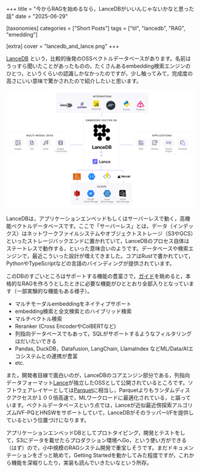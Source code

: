+++
title = "今からRAGを始めるなら，LanceDBがいいんじゃないかなと思った話"
date = "2025-06-29"

[taxonomies]
categories = ["Short Posts"]
tags = ["til", "lancedb", "RAG", "emedding"]

[extra]
cover = "lancedb_and_lance.png"
+++

[LanceDB](https://github.com/lancedb/lancedb) という，比較的後発のOSSベクトルデータベースがあります。名前はうっすら聞いたことがあったものの，たくさんあるembedding検索エンジンのひとつ，というくらいの認識しかなかったのですが，少し触ってみて，完成度の高さにいい意味で驚かされたので紹介したいと思います。

![](lancedb_and_lance.png)

LanceDBは，アプリケーションエンベッドもしくはサーバーレスで動く，高機能ベクトルデータベースです。ここで「サーバーレス」とは，データ（インデックス）はネットワークファイルシステムやオブジェクトストレージ（S3やGCS）といったストレージバックエンドに置かれていて，LanceDBのプロセス自体はステートレスで動作する，といった意味合いのようです。データベースや検索エンジンで，最近こういった設計が増えてきました。コアはRustで書かれていて，PythonやTypeScriptなどの言語のバインディングが提供されています。

このDBのすごいところはサポートする機能の豊富さで，[ガイド](lancedb.github.io/lancedb/guides/tables/)を眺めると，本格的なRAGを作ろうとしたときに必要な機能がひととおり全部入りとなっています（一部実験的な機能もある様子）。

<!-- more -->

- マルチモーダルembeddingをネイティブサポート
- embedding検索と全文検索とのハイブリッド検索
- マルチベクトル検索
- Reranker (Cross EncoderやColBERTなど)
- 列指向データベースでもあって，SQLがサポートするようなフィルタリングはだいたいできる
- Pandas, DuckDB，Datafusion, LangChain, LlamaIndex などML/Data/AIエコシステムとの連携が豊富
- etc.

また，開発者目線で面白いのが，LanceDBのコアエンジン部分である，列指向データフォーマット[Lance](https://github.com/lancedb/lance)が独立したOSSとして公開されているところです。ソフトウェアレイヤーとしては[Parquet](https://parquet.apache.org/)に相当し，Parquetよりもランダムディスクアクセスが１００倍高速で，MLワークロードに最適化されている，と謳っています。ベクトルデータベースという点では，Lanceが近似最近傍探索アルゴリズムIVF-PQとHNSWをサポートしていて，LanceDBがそのラッパーI/Fを提供しているという位置づけになります。

アプリケーションエンベッドDBとしてプロトタイピング，開発とテストをして，S3にデータを載せたらプロダクション環境へGo，という使い方ができる（はず）ので，小中規模のRAGシステム開発で重宝しそうです。まだドキュメンテーションをざっと眺めて，Getting Startedを動かしてみた程度ですが，これから機能を深堀りしたり，実装も読んでいきたいなという所存。